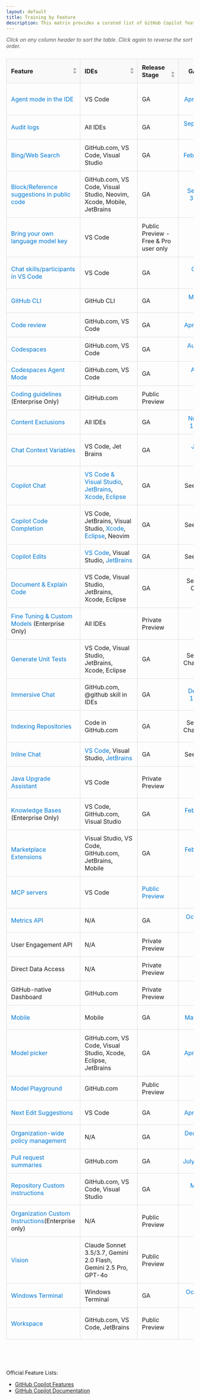 ```yaml
---
layout: default
title: Training by Feature
description: This matrix provides a curated list of GitHub Copilot features, their recommended documentation, training resources, and GA dates. Enterprise-only features are marked with (Enterprise Only).
---
```


<style>
  /* Table container to allow wider table than parent container */
  .table-container {
    width: 100%;
    max-width: 100%;
    overflow-x: auto;
    margin-bottom: 1rem;
  }
  
  .sortable {
    border-collapse: collapse;
    width: 100%;
    min-width: 1100px; /* Ensures table has a minimum width */
    table-layout: fixed; /* Ensures consistent column widths */
  }
  .sortable th, .sortable td {
    padding: 12px; /* Increased padding for better spacing */
    text-align: left;
    border: 1px solid #ddd; /* Added border for better separation */
    overflow-wrap: break-word;
    word-wrap: break-word;
    hyphens: auto;
  }
  .sortable th {
    cursor: pointer;
    background-color: #f9f9f9; /* Lighter background for headers */
    position: sticky; /* Keeps headers visible when scrolling */
    top: 0;
    z-index: 1;
    text-align: left; /* Ensures proper alignment */
    padding-right: 25px; /* Add space for sort icon */
    position: relative; /* For positioning the icon */
  }
  .sortable th:hover {
    background-color: #e2e2e2;
    color: #0078d4; /* Highlight color for better visibility */
  }
  
  /* Add clear sort icons that indicate sortability */
  .sortable th::after {
    content: "↕";
    position: absolute;
    right: 8px;
    color: #999;
    font-size: 0.85em;
  }
  
  /* Change icon based on sort state */
  .sortable th.asc::after {
    content: "↑";
    color: #0078d4;
  }
  .sortable th.desc::after {
    content: "↓";
    color: #0078d4;
  }
  
  /* Additional visual cue on hover */
  .sortable th:hover::after {
    color: #0078d4;
  }
  
  .sortable td {
    white-space: normal;
  }
  
  /* Adjusted column widths */
  .sortable th:nth-child(1), .sortable td:nth-child(1) { width: 18%; }  /* Feature */
  .sortable th:nth-child(2), .sortable td:nth-child(2) { width: 14%; }  /* IDEs */
  .sortable th:nth-child(3), .sortable td:nth-child(3) { width: 10%; }  /* Release Stage */
  .sortable th:nth-child(4), .sortable td:nth-child(4) { width: 12%; }  /* GA Date */
  .sortable th:nth-child(5), .sortable td:nth-child(5) { width: 22%; }  /* Video */
  .sortable th:nth-child(6), .sortable td:nth-child(6) { width: 24%; }  /* Policy Toggle */
  
  /* Special handling for GA Date column */
  .sortable td:nth-child(4), .sortable th:nth-child(4) {
    text-align: center; /* Center-align dates for better readability */
  }
  
  .sortable tr:hover {
    background-color: #f1f1f1; /* Subtle hover effect for rows */
  }
  
  /* For better link display */
  .sortable td a {
    word-break: break-word;
    color: #0078d4; /* Consistent link color */
    text-decoration: none;
  }
  .sortable td a:hover {
    text-decoration: underline;
  }

  /* Add a note above the table about sorting */
  .sort-note {
    margin-bottom: 10px;
    font-style: italic;
    color: #555;
  }
  
  /* Make page container wider if theme supports it */
  .main-content {
    max-width: 96% !important;
  }
  
  /* Media query for responsive behavior */
  @media screen and (max-width: 1200px) {
    .table-container {
      overflow-x: scroll;
    }
  }
</style>

<p class="sort-note">Click on any column header to sort the table. Click again to reverse the sort order.</p>

<div class="table-container">
<table id="featureTable" class="sortable">
  <thead>
    <tr>
      <th>Feature</th>
      <th>IDEs</th>
      <th>Release Stage</th>
      <th>GA Date</th>
      <th>Video</th>
      <th><a href="https://docs.github.com/en/enterprise-cloud@latest/copilot/managing-copilot/managing-copilot-for-your-enterprise/managing-policies-and-features-for-copilot-in-your-enterprise">Policy Toggle</a></th>
    </tr>
  </thead>
  <tbody>
    <tr>
      <td><a href="https://docs.github.com/en/enterprise-cloud@latest/copilot/using-github-copilot/copilot-chat/asking-github-copilot-questions-in-your-ide#using-agent-mode">Agent mode in the IDE</a></td>
      <td>VS Code</td>
      <td>GA</td>
      <td><a href="https://github.blog/changelog/2025-04-03-github-copilot-in-vs-code-march-release-v1-99/#agent-mode-is-now-available-in-vs-code-stable">April 4, 2025</a></td>
      <td><a href="https://www.youtube.com/watch?v=sYepbevm8TY&list=PLCiDM8_DsPQ1WJ5Ss3e0Lsw8EaijUL_6D&index=2&pp=iAQB0gcJCTgDd0p55Nqk">Use GitHub Copilot agent mode to create an application from scratch</a></td>
      <td>N/A</td>
    </tr>
    <tr>
      <td><a href="https://docs.github.com/en/enterprise-cloud@latest/copilot/managing-copilot/managing-github-copilot-in-your-organization/reviewing-activity-related-to-github-copilot-in-your-organization/reviewing-audit-logs-for-copilot-business">Audit logs</a></td>
      <td>All IDEs</td>
      <td>GA</td>
      <td><a href="https://github.blog/changelog/2023-09-07-github-copilot-september-7th-update/#%f0%9f%aa%b5-review-copilot-updates-with-audit-log-integration">September 7, 2023</a></td>
      <td></td>
      <td>N/A</td>
    </tr>
    <tr>
      <td><a href="https://docs.github.com/en/enterprise-cloud@latest/copilot/using-github-copilot/copilot-chat/asking-github-copilot-questions-in-github#powered-by-skills">Bing/Web Search</a></td>
      <td>GitHub.com, VS Code, Visual Studio</td>
      <td>GA</td>
      <td><a href="https://github.blog/changelog/2025-02-14-personal-custom-instructions-bing-web-search-and-more-in-copilot-on-github-com/#search-the-web-%f0%9f%94%8d-in-copilot-chat-using-bing">Feb 14, 2025</a></td>
      <td></td>
      <td>Copilot can search the web</td>
    </tr>
    <tr>
      <td><a href="https://docs.github.com/en/copilot/using-github-copilot/finding-public-code-that-matches-github-copilot-suggestions">Block/Reference suggestions in public code</a></td>
      <td>GitHub.com, VS Code, Visual Studio, Neovim, Xcode, Mobile, JetBrains</td>
      <td>GA</td>
      <td><a href="https://github.blog/news-insights/product-news/code-referencing-now-generally-available-in-github-copilot-and-with-microsoft-azure-ai/">September 30, 2024</a></td>
      <td><a href="https://www.youtube.com/watch?v=8SOh3A9LEeE">TechRill - GitHub Copilot Code Referencing</a></td>
      <td>Suggestions matching public code (duplication detection filter)</td>
    </tr>
    <tr>
      <td><a href="https://code.visualstudio.com/docs/copilot/language-models#_bring-your-own-language-model-key">Bring your own language model key</a></td>
      <td>VS Code</td>
      <td>Public Preview - Free & Pro user only</td>
      <td>TBD</td>
      <td></td>
      <td></td>
    </tr>
    <tr>
      <td><a href="https://code.visualstudio.com/api/extension-guides/chat">Chat skills/participants in VS Code</a></td>
      <td>VS Code</td>
      <td>GA</td>
      <td><a href="https://code.visualstudio.com/updates/v1_95">October 2024</a></td>
      <td><a href="https://www.youtube.com/watch?v=OdW2r3raAHI">Building your own GitHub Copilot chat participant in VS Code</a></td>
      <td>N/A</td>
    </tr>
    <tr>
      <td><a href="https://docs.github.com/en/copilot/using-github-copilot/using-github-copilot-in-the-command-line">GitHub CLI</a></td>
      <td>GitHub CLI</td>
      <td>GA</td>
      <td><a href="https://github.blog/changelog/2024-03-21-github-copilot-general-availability-in-the-cli/">March 21, 2024</a></td>
      <td><a href="https://www.youtube.com/watch?v=fHwtrOcLAnI">GitHub Copilot in the CLI</a></td>
      <td>Copilot in the CLI</td>
    </tr>
    <tr>
      <td><a href="https://docs.github.com/en/copilot/using-github-copilot/code-review/using-copilot-code-review">Code review</a></td>
      <td>GitHub.com, VS Code</td>
      <td>GA</td>
      <td><a href="https://github.blog/changelog/2025-04-04-copilot-code-review-now-generally-available/">April 4, 2025</a></td>
      <td><a href="https://youtu.be/cyPaAkRfEBQ">GitHub Copilot code review</a></td>
      <td>Copilot in GitHub.com</td>
    </tr>
    <tr>
      <td><a href="https://docs.github.com/en/codespaces/reference/using-github-copilot-in-github-codespaces">Codespaces</a></td>
      <td>GitHub.com, VS Code</td>
      <td>GA</td>
      <td><a href="https://github.blog/changelog/2021-08-11-codespaces-is-generally-available-for-team-and-enterprise/">August 11, 2021</a></td>
      <td><a href="https://www.youtube.com/watch?v=Lseaqxg8NaY">Build faster with GitHub Copilot & Codespaces</a></td>
      <td>N/A</td>
    </tr>
    <tr>
      <td><a href="https://docs.github.com/en/codespaces/reference/using-github-copilot-in-github-codespaces">Codespaces Agent Mode</a></td>
      <td>GitHub.com, VS Code</td>
      <td>GA</td>
      <td><a href="https://github.blog/changelog/2025-04-11-vscode-copilot-agent-mode-in-codespaces/">April 11, 2025</a></td>
      <td><a href="https://www.youtube.com/watch?v=XnC6cF1v5OY">Building applications with GitHub Copilot agent mode</a></td>
      <td>N/A</td>
    </tr>
    <tr>
      <td><a href="https://docs.github.com/en/copilot/using-github-copilot/code-review/configuring-coding-guidelines">Coding guidelines</a> (Enterprise Only)</td>
      <td>GitHub.com</td>
      <td>Public Preview</td>
      <td>TBD</td>
      <td><a href="https://www.youtube.com/live/m217SuEWFUc?feature=shared&t=1810">Deep Dive into Copilot Code Review</a></td>
      <td>Copilot in GitHub.com</td>
    </tr>
    <tr>
      <td><a href="https://docs.github.com/en/enterprise-cloud@latest/copilot/managing-copilot/configuring-and-auditing-content-exclusion/excluding-content-from-github-copilot">Content Exclusions</a></td>
      <td>All IDEs</td>
      <td>GA</td>
      <td><a href="https://github.blog/changelog/2024-11-12-content-exclusion-ga/">November 12, 2024</a></td>
      <td><a href="https://www.youtube.com/watch?v=J2qaVAaQzY8">GitHub Copilot Features - Content exclusions</a></td>
      <td>N/A</td>
    </tr>
    <tr>
      <td><a href="https://docs.github.com/en/enterprise-cloud@latest/copilot/using-github-copilot/copilot-chat/github-copilot-chat-cheat-sheet?tool=vscode">Chat Context Variables</a></td>
      <td>VS Code, Jet Brains</td>
      <td>GA</td>
      <td><a href="https://github.blog/changelog/2024-02-12-vs-code-copilot-chat-january-2024-version-0-12/#context-variables">January 2024</a></td>
      <td><a href="https://youtu.be/N62d9PgiqoY">More Context == Better GitHub Copilot Responses in Visual Studio</a></td>
      <td>N/A</td>
    </tr>
    <tr>
      <td><a href="https://docs.github.com/en/enterprise-cloud@latest/copilot/using-github-copilot/copilot-chat/asking-github-copilot-questions-in-your-ide">Copilot Chat</a></td>
      <td><a href="https://github.blog/news-insights/product-news/github-copilot-chat-now-generally-available-for-organizations-and-individuals/">VS Code & Visual Studio</a>, <a href="https://github.blog/changelog/2024-03-07-github-copilot-chat-general-availability-in-jetbrains-ide">JetBrains</a>, <a href="https://github.blog/changelog/2025-03-11-github-copilot-for-xcode-chat-is-now-generally-available/">Xcode</a>, <a href="https://github.blog/changelog/2025-04-15-github-copilot-chat-for-eclipse-is-now-generally-available/">Eclipse</a></td>    <td>GA</td>
      <td>See IDE links</td>
      <td><a href="https://www.youtube.com/watch?v=P3Q5wa0mI_0&list=PLCiDM8_DsPQ1WJ5Ss3e0Lsw8EaijUL_6D&index=58&pp=iAQB">Copilot Chat - Power User</a></td>
      <td>N/A</td>
    </tr>
    <tr>
      <td><a href="https://docs.github.com/en/enterprise-cloud@latest/copilot/using-github-copilot/getting-code-suggestions-in-your-ide-with-github-copilot">Copilot Code Completion</a></td>
      <td>VS Code, JetBrains, Visual Studio, <a href="https://github.blog/changelog/2025-02-14-code-completion-in-github-copilot-for-xcode-is-now-generally-available">Xcode</a>, <a href="https://github.blog/changelog/2025-03-11-code-completion-in-github-copilot-for-eclipse-is-now-generally-available">Eclipse</a>, Neovim</td>
      <td>GA</td>
      <td>See IDE links</td>
      <td><a href="https://www.youtube.com/watch?v=EsRPYoXY9IA&list=PLCiDM8_DsPQ1WJ5Ss3e0Lsw8EaijUL_6D&index=57&pp=iAQB">Rewriting your Java code with Copilot-based suggestions in VS Code</a></td>
      <td>N/A</td>
    </tr>
    <tr>
      <td><a href="https://docs.github.com/en/enterprise-cloud@latest/copilot/using-github-copilot/copilot-chat/asking-github-copilot-questions-in-your-ide#copilot-edits">Copilot Edits</a></td>
      <td><a href="https://code.visualstudio.com/updates/v1_97#_copilot-edits-general-availability">VS Code</a>, Visual Studio, <a href="https://github.blog/changelog/2025-03-20-enhance-your-productivity-with-copilot-edits-in-jetbrains-ides">JetBrains</a></td>
      <td>GA</td>
      <td>See IDE links</td>
      <td><a href="https://youtu.be/NvWl-bZTDKw">The all NEW GitHub Copilot Experience</a></td>
      <td>N/A</td>
    </tr>
    <tr>
      <td><a href="https://docs.github.com/en/enterprise-cloud@latest/copilot/copilot-chat-cookbook/documenting-code">Document & Explain Code</a></td>
      <td>VS Code, Visual Studio, JetBrains, Xcode, Eclipse</td>
      <td>GA</td>
      <td>See Copilot Chat IDE Links</td>
      <td><a href="https://youtu.be/fm4JCyXbWPo?feature=shared">Using GitHub Copilot to write documentation for you!</a></td>
      <td>N/A</td>
    </tr>
    <tr>
      <td><a href="https://docs.github.com/en/enterprise-cloud@latest/copilot/customizing-copilot/creating-a-custom-model-for-github-copilot">Fine Tuning & Custom Models</a> (Enterprise Only)</td>
      <td>All IDEs</td>
      <td>Private Preview</td>
      <td>TBD</td>
      <td></td>
      <td>N/A</td>
    </tr>
    <tr>
      <td><a href="https://docs.github.com/en/enterprise-cloud@latest/copilot/copilot-chat-cookbook/testing-code/generate-unit-tests">Generate Unit Tests</a></td>
      <td>VS Code, Visual Studio, JetBrains, Xcode, Eclipse</td>
      <td>GA</td>
      <td>See Copilot Chat IDE links</td>
      <td><a href="https://github.blog/ai-and-ml/github-copilot/how-to-generate-unit-tests-with-github-copilot-tips-and-examples/">How to generate unit tests with GitHub Copilot: Tips and examples</a></td>
      <td>N/A</td>
    </tr>
    <tr>
      <td><a href="https://docs.github.com/en/enterprise-cloud@latest/copilot/using-github-copilot/copilot-chat/asking-github-copilot-questions-in-github">Immersive Chat</a></td>
      <td>GitHub.com, @github skill in IDEs</td>
      <td>GA</td>
      <td><a href="https://github.blog/changelog/2024-12-18-copilot-chat-on-github-is-now-generally-available-for-all-users">December 18, 2024</a></td>
      <td></td>
      <td>Copilot in GitHub.com</td>
    </tr>
    <tr>
      <td><a href="https://docs.github.com/en/copilot/using-github-copilot/copilot-chat/indexing-repositories-for-copilot-chat">Indexing Repositories</a></td>
      <td>Code in GitHub.com</td>
      <td>GA</td>
      <td>See Copilot Chat IDE links</td>
      <td><a href="https://www.youtube.com/watch?v=MqBBEgpYh0Y">Using your repository for RAG: Learnings from GitHub Copilot Chat</a></td>
      <td>N/A</td>
    </tr>
    <tr>
      <td><a href="https://docs.github.com/en/copilot/using-github-copilot/copilot-chat/asking-github-copilot-questions-in-your-ide#additional-ways-to-access-copilot-chat">Inline Chat</a></td>
      <td><a href="https://github.blog/changelog/2024-02-12-vs-code-copilot-chat-january-2024-version-0-12/">VS Code</a>, Visual Studio, <a href="https://github.blog/changelog/2024-09-11-inline-chat-is-now-available-in-github-copilot-in-jetbrains">JetBrains</a></td>
      <td>GA</td>
      <td>See IDE links</td>
      <td></td>
      <td>N/A</td>
    </tr>
    <tr>
      <td><a href="https://devblogs.microsoft.com/java/technical-preview-github-copilot-upgrade-assistant-for-java/">Java Upgrade Assistant</a></td>
      <td>VS Code</td>
      <td>Private Preview</td>
      <td>TBD</td>
      <td><a href="https://www.youtube.com/watch?v=TRPKspCqN78">GitHub Copilot Upgrade Assistant for Java: Try It First!</a></td>
      <td>N/A</td>
    </tr>
    <tr>
      <td><a href="https://docs.github.com/en/enterprise-cloud@latest/copilot/customizing-copilot/managing-copilot-knowledge-bases">Knowledge Bases</a> (Enterprise Only)</td>
      <td>VS Code, GitHub.com, Visual Studio</td>
      <td>GA</td>
      <td><a href="https://github.blog/changelog/2024-02-27-copilot-enterprise-is-now-generally-available/">February 27, 2024</a></td>
      <td><a href="https://youtu.be/vUX5u_4B2AM?feature=shared&t=370">Say hello to GitHub Copilot Enterprise!</a></td>
      <td>N/A</td>
    </tr>
    <tr>
      <td><a href="https://docs.github.com/en/copilot/building-copilot-extensions/about-building-copilot-extensions">Marketplace Extensions</a></td>
      <td>Visual Studio, VS Code, GitHub.com, JetBrains, Mobile</td>
      <td>GA</td>
      <td><a href="https://github.blog/changelog/2025-02-19-announcing-the-general-availability-of-github-copilot-extensions">February 19, 2025</a></td>
      <td><a href="https://youtu.be/ky5TMI9skLE?feature=shared">GitHub Copilot Extensions : Build Your First Extension</a></td>
      <td>Copilot Extensions</td>
    </tr>
    <tr>
      <td><a href="https://learn.microsoft.com/en-us/microsoft-copilot-studio/agent-extend-action-mcp">MCP servers</a></td>
      <td>VS Code</td>
      <td><a href="https://github.blog/changelog/2025-04-04-github-mcp-server-public-preview/">Public Preview</a></td>
      <td>TBD</td>
      <td><a href="https://www.youtube.com/watch?v=WySJOAlVpQ0">Tug on Dev! - GitHub Copilot Agent Mode with MCP</a></td>
      <td>N/A</td>
    </tr>
    <tr>
      <td><a href="https://docs.github.com/en/enterprise-cloud@latest/rest/copilot/copilot-metrics?apiVersion=2022-11-28">Metrics API</a></td>
      <td>N/A</td>
      <td>GA</td>
      <td><a href="https://github.blog/changelog/2024-10-30-github-copilot-metrics-api-ga-release-now-available">October 30, 2024</a></td>
      <td><a href="https://www.youtube.com/watch?v=43yFNFT8-R4">GitHub Copilot Features - Metrics API</a></td>
      <td>Copilot Metrics API access</td>
    </tr>
    <tr>
      <td>User Engagement API</td>
      <td>N/A</td>
      <td>Private Preview</td>
      <td>TBD</td>
      <td></td>
      <td>TBD</td>
    </tr>
    <tr>
      <td>Direct Data Access</td>
      <td>N/A</td>
      <td>Private Preview</td>
      <td>TBD</td>
      <td></td>
      <td>TBD</td>
    </tr>
    <tr>
      <td>GitHub-native Dashboard</td>
      <td>GitHub.com</td>
      <td>Private Preview</td>
      <td>TBD</td>
      <td></td>
      <td>TBD</td>
    </tr>
    <tr>
      <td><a href="https://docs.github.com/en/enterprise-cloud@latest/copilot/using-github-copilot/copilot-chat/asking-github-copilot-questions-in-github-mobile">Mobile</a></td>
      <td>Mobile</td>
      <td>GA</td>
      <td><a href="https://github.blog/news-insights/product-news/github-copilot-chat-in-github-mobile/">May 7, 2024</a></td>
      <td><a href="https://www.youtube.com/watch?v=EQH-V5jQ0aA">Copilot features - videos - GitHub Mobile</a></td>
      <td>Copilot Chat in GitHub Mobile</td>
    </tr>
    <tr>
      <td><a href="https://docs.github.com/en/copilot/using-github-copilot/ai-models/changing-the-ai-model-for-copilot-chat">Model picker</a></td>
      <td>GitHub.com, VS Code, Visual Studio, Xcode, Eclipse, JetBrains</td>
      <td>GA</td>
      <td><a href="https://github.blog/changelog/2025-04-04-multiple-new-models-are-now-generally-available-in-github-copilot/">April 4, 2025</a></td>
      <td><a href="https://www.youtube.com/watch?v=d1nyiOPBO04">Configuring and Using Multiple AI Models with GitHub Copilot</a></td>
      <td><a href="https://docs.github.com/en/enterprise-cloud@latest/copilot/managing-copilot/managing-copilot-for-your-enterprise/managing-policies-and-features-for-copilot-in-your-enterprise#copilot-access-to-alternative-ai-models">Access to alternative models</a></td>
    </tr>
    <tr>
      <td><a href="https://docs.github.com/en/enterprise-cloud@latest/github-models/prototyping-with-ai-models">Model Playground</a></td>
      <td>GitHub.com</td>
      <td>Public Preview</td>
      <td>TBD</td>
      <td><a href="https://www.youtube.com/watch?v=OCNvxcMfunA">GitHub Models: Your AI exploration playground</a></td>
      <td>N/A</td>
    </tr>
    <tr>
      <td><a href="https://docs.github.com/en/copilot/using-github-copilot/getting-code-suggestions-in-your-ide-with-github-copilot#about-next-edit-suggestions">Next Edit Suggestions</a></td>
      <td>VS Code</td>
      <td>GA</td>
      <td><a href="https://github.blog/changelog/2025-04-03-github-copilot-in-vs-code-march-release-v1-99/">April 4, 2024</a></td>
      <td><a href="https://www.youtube.com/watch?v=zPUvU6XYhpw&list=PLCiDM8_DsPQ1WJ5Ss3e0Lsw8EaijUL_6D&index=6&pp=iAQB">Next Edit Suggestions for GitHub Copilot in action</a></td>
      <td>Editor preview features</td>
    </tr>
    <tr>
      <td><a href="https://docs.github.com/en/copilot/about-github-copilot/github-copilot-features#policy-management">Organization-wide policy management</a></td>
      <td>N/A</td>
      <td>GA</td>
      <td><a href="https://github.blog/news-insights/product-news/github-copilot-is-generally-available-for-businesses/">December 7, 2022</a></td>
      <td></td>
      <td>N/A</td>
    </tr>
    <tr>
      <td><a href="https://docs.github.com/en/enterprise-cloud@latest/copilot/using-github-copilot/using-github-copilot-for-pull-requests/creating-a-pull-request-summary-with-github-copilot">Pull request summaries</a></td>
      <td>GitHub.com</td>
      <td>GA</td>
      <td><a href="https://github.blog/changelog/2024-07-31-github-copilot-chat-and-pull-request-summaries-are-now-powered-by-gpt-4o/">July 31, 2024</a></td>
      <td><a href="https://www.youtube.com/watch?v=BVX074EMnds">Copilot Pull Request Summaries</a></td>
      <td>Copilot in GitHub.com</td>
    </tr>
    <tr>
      <td><a href="https://docs.github.com/en/enterprise-cloud@latest/copilot/customizing-copilot/adding-repository-custom-instructions-for-github-copilot">Repository Custom instructions</a></td>
      <td>GitHub.com, VS Code, Visual Studio</td>
      <td>GA</td>
      <td><a href="https://github.blog/changelog/2025-03-06-github-copilot-updates-in-visual-studio-code-february-release-v0-25-including-improvements-to-agent-mode-and-next-exit-suggestions-ga-of-custom-instructions-and-more/#custom-instructions-generally-available">March 6, 2025</a></td>
      <td><a href="https://www.youtube.com/watch?v=cu9zZAFmoDg&list=PLCiDM8_DsPQ1WJ5Ss3e0Lsw8EaijUL_6D&index=41&pp=iAQB">Using Custom Instructions with Copilot to enhance our prompts</a></td>
      <td>N/A</td>
    </tr>
        <tr>
      <td><a href="https://docs.github.com/en/enterprise-cloud@latest/copilot/customizing-copilot/adding-organization-custom-instructions-for-github-copilot">Organization Custom Instructions</a>(Enterprise only)</td>
      <td>N/A</td>
      <td>Public Preview</td>
      <td></td>
      <td></td>
      <td>N/A</td>
    </tr>
    <tr>
      <td><a href="https://docs.github.com/en/copilot/using-github-copilot/copilot-chat/asking-github-copilot-questions-in-your-ide#vision">Vision</a></td>
      <td>Claude Sonnet 3.5/3.7, Gemini 2.0 Flash, Gemini 2.5 Pro, GPT-4o</td>
      <td>Public Preview</td>
      <td><a href="https://github.blog/changelog/2025-04-16-using-vision-input-in-copilot-chat-with-claude-and-gemini-is-now-in-public-preview/">TBD</a></td>
      <td><a href="https://www.youtube.com/watch?v=pEEw7BvaK50">Copilot Vision is HERE! Watch It Turn Images into Code!</a></td>
      <td>Editor preview features</td>
    </tr>
    <tr>
      <td><a href="https://docs.github.com/en/copilot/using-github-copilot/asking-github-copilot-questions-in-windows-terminal">Windows Terminal</a></td>
      <td>Windows Terminal</td>
      <td>GA</td>
      <td><a href="https://github.blog/changelog/2024-10-29-github-copilot-is-now-available-in-windows-terminal/">October 29, 2024</a></td>
      <td><a href="https://youtu.be/rwKfazgCw9E?feature=shared">Windows Terminal now has GitHub Copilot!?</a></td>
      <td>Copilot in the CLI</td>
    </tr>
    <tr>
      <td><a href="https://githubnext.com/projects/copilot-workspace">Workspace</a></td>
      <td>GitHub.com, VS Code, JetBrains</td>
      <td>Public Preview</td>
      <td>TBD</td>
      <td><a href="https://youtu.be/2ZjE8MPtXyw?feature=shared">This is why GitHub Workspaces is changing the developer experience</a></td>
      <td>Copilot in GitHub.com</td>
    </tr>
  </tbody>
</table>
</div>

<script>
document.addEventListener('DOMContentLoaded', function() {
  // Get the table element
  const table = document.getElementById('featureTable');
  const headers = table.querySelectorAll('th');
  const tableBody = table.querySelector('tbody');
  const rows = Array.from(tableBody.querySelectorAll('tr'));
  
  // Direction tracking variables
  let currentColumn = -1;
  let currentDirection = 'asc';
  
  // Function to clean and transform cell content for sorting
  function getCellValue(row, index) {
    const cell = row.querySelector(`td:nth-child(${index + 1})`);
    let text = cell.textContent.trim().toLowerCase();
    
    // Handle date sorting
    if (index === 3) { // GA Date column
      if (text === 'tbd' || text === '') return Infinity; // Put TBD at the end
      
      // Look for dates like "October 2024" or "March 21, 2024"
      if (text.match(/\b(january|february|march|april|may|june|july|august|september|october|november|december)/i)) {
        const dateObj = new Date(text);
        if (!isNaN(dateObj)) return dateObj.getTime();
      }
      
      // Look for year
      const yearMatch = text.match(/\b(20\d{2})\b/);
      if (yearMatch) return new Date(yearMatch[0], 0, 1).getTime();
    }
    
    // Try numeric conversion if appropriate
    if (!isNaN(text) && text !== '') {
      return Number(text);
    }
    
    return text;
  }

  // Function for comparing values
  function compareValues(v1, v2) {
    return v1 === v2 ? 0 : 
           v1 === Infinity ? 1 : 
           v2 === Infinity ? -1 : 
           v1 > v2 ? 1 : -1;
  }

  // Sort function
  function sortTable(index, direction) {
    // Remove classes from all headers
    headers.forEach(header => {
      header.classList.remove('asc', 'desc');
    });
    
    // Add class to the current header
    headers[index].classList.add(direction);
    
    // Sort the rows
    const sortedRows = rows.sort((a, b) => {
      const aValue = getCellValue(a, index);
      const bValue = getCellValue(b, index);
      
      return direction === 'asc' ? 
        compareValues(aValue, bValue) : 
        compareValues(bValue, aValue);
    });
    
    // Remove all rows from the table
    while (tableBody.firstChild) {
      tableBody.removeChild(tableBody.firstChild);
    }
    
    // Re-add rows in the sorted order
    sortedRows.forEach(row => {
      tableBody.appendChild(row);
    });
    
    // Update tracking variables
    currentColumn = index;
    currentDirection = direction;
  }

  // Add click event to each header
  headers.forEach((header, index) => {
    header.addEventListener('click', function() {
      // Determine sorting direction
      const direction = index === currentColumn && currentDirection === 'asc' ? 'desc' : 'asc';
      sortTable(index, direction);
    });
    
    // Add tabindex for accessibility
    header.setAttribute('tabindex', '0');
    
    // Add keyboard support
    header.addEventListener('keydown', function(e) {
      if (e.key === 'Enter' || e.key === ' ') {
        e.preventDefault();
        header.click();
      }
    });
  });
});
</script>

<br>
<br>

Official Feature Lists:

- [GitHub Copilot Features](https://github.com/features/copilot)
- [GitHub Copilot Documentation](https://docs.github.com/en/enterprise-cloud@latest/copilot/about-github-copilot/github-copilot-features)